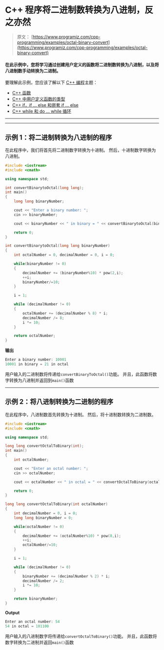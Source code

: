 # C++ 程序将二进制数转换为八进制，反之亦然

> 原文： [https://www.programiz.com/cpp-programming/examples/octal-binary-convert](https://www.programiz.com/cpp-programming/examples/octal-binary-convert)

#### 在此示例中，您将学习通过创建用户定义的函数将二进制数转换为八进制，以及将八进制数手动转换为二进制。

要理解此示例，您应该了解以下 [C++ 编程](/cpp-programming "C++ tutorial")主题：

*   [C++ 函数](/cpp-programming/function)
*   [C++ 中用户定义函数的类型](/cpp-programming/user-defined-function-types)
*   [C++ if，if ... else 和嵌套 if ... else](/cpp-programming/if-else)
*   [C++ while 和 do ... while 循环](/cpp-programming/do-while-loop)

* * *

* * *

## 示例 1：将二进制转换为八进制的程序

在此程序中，我们将首先将二进制数字转换为十进制。 然后，十进制数字转换为八进制。

```cpp
#include <iostream>
#include <cmath>

using namespace std;

int convertBinarytoOctal(long long);
int main()
{
    long long binaryNumber;

    cout << "Enter a binary number: ";
    cin >> binaryNumber;

    cout << binaryNumber << " in binary = " << convertBinarytoOctal(binaryNumber) << " in octal ";

    return 0;
}

int convertBinarytoOctal(long long binaryNumber)
{
    int octalNumber = 0, decimalNumber = 0, i = 0;

    while(binaryNumber != 0)
    {
        decimalNumber += (binaryNumber%10) * pow(2,i);
        ++i;
        binaryNumber/=10;
    }

    i = 1;

    while (decimalNumber != 0)
    {
        octalNumber += (decimalNumber % 8) * i;
        decimalNumber /= 8;
        i *= 10;
    }

    return octalNumber;
} 
```

**输出**

```cpp
Enter a binary number: 10001
10001 in binary = 21 in octal
```

用户输入的二进制数将传递给`convertBinaryToOctal()`功能。 并且，此函数将数字转换为八进制并返回到`main()`函数

* * *

## 示例 2：将八进制转换为二进制的程序

在此程序中，八进制数首先转换为十进制。 然后，将十进制数转换为二进制数。

```cpp
#include <iostream>
#include <cmath>

using namespace std;

long long convertOctalToBinary(int);
int main()
{
    int octalNumber;

    cout << "Enter an octal number: ";
    cin >> octalNumber;

    cout << octalNumber << " in octal = " << convertOctalToBinary(octalNumber) << "in binary";

    return 0;
}

long long convertOctalToBinary(int octalNumber)
{
    int decimalNumber = 0, i = 0;
    long long binaryNumber = 0;

    while(octalNumber != 0)
    {
        decimalNumber += (octalNumber%10) * pow(8,i);
        ++i;
        octalNumber/=10;
    }

    i = 1;

    while (decimalNumber != 0)
    {
        binaryNumber += (decimalNumber % 2) * i;
        decimalNumber /= 2;
        i *= 10;
    }

    return binaryNumber;
} 
```

**Output**

```cpp
Enter an octal number: 54
54 in octal = 101100 
```

用户输入的八进制数字将传递给`convertOctalToBinary()`功能。 并且，此函数将数字转换为二进制并返回`main()`函数